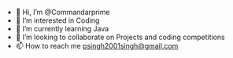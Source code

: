 - 👋 Hi, I’m @Commandarprime
- 👀 I’m interested in Coding
- 🌱 I’m currently learning Java
- 💞️ I’m looking to collaborate on Projects and coding competitions 
- 📫 How to reach me psingh2001singh@gmail.com 

<!---
Commandarprime/Commandarprime is a ✨ special ✨ repository because its I'm not so well in Coding but I practise to sharp my skills and learn new things. (this file) appears on your GitHub profile.
I'm not so well in coding but I practise to sharp my skill and learn new things.
--->
